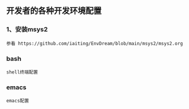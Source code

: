 ## 开发者的各种开发环境配置


### 1、安装msys2
```
参看 https://github.com/iaiting/EnvDream/blob/main/msys2/msys2.org

```

### bash
    shell终端配置

### emacs
    emacs配置